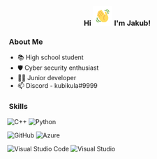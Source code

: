 <h3 align="center">
    Hi
    <img src="https://raw.githubusercontent.com/kubikula59/kubikula59/main/wave.gif" 
         height="45"
         width="45" />
    I'm Jakub!
</h3>

<h3> &nbsp;About Me </h3>

- 📚 High school student
- 🛡️ Cyber security enthusiast
- 👨‍💻 Junior developer
- 📫 Discord - kubikula#9999

<h3> &nbsp;Skills </h3>

  ![C++](https://img.shields.io/badge/C%2B%2B-00599C?style=for-the-badge&logo=c%2B%2B&logoColor=white)
  ![Python](https://img.shields.io/badge/Python-FFD43B?style=for-the-badge&logo=python&logoColor=blue)
  
  ![GitHub](https://img.shields.io/badge/GitHub-100000?style=for-the-badge&logo=github&logoColor=white)
  ![Azure](https://img.shields.io/badge/azure-%230072C6.svg?style=for-the-badge&logo=microsoftazure&logoColor=white)
  
  ![Visual Studio Code](https://img.shields.io/badge/Visual_Studio_Code-0078D4?style=for-the-badge&logo=visual%20studio%20code&logoColor=white)
  ![Visual Studio](https://img.shields.io/badge/Visual_Studio-5C2D91?style=for-the-badge&logo=visual%20studio&logoColor=white)
